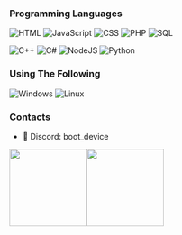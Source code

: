### Programming Languages

![HTML](https://img.shields.io/badge/-HTML-000?&logo=html5)
![JavaScript](https://img.shields.io/badge/-JavaScript-000?&logo=JavaScript&logoColor=ddc508)
![CSS](https://img.shields.io/badge/-CSS-000?&logo=css3&logoColor=007ACC)
![PHP](https://img.shields.io/badge/-PHP-000?&logo=PHP&logoColor=3c92c7)
![SQL](https://img.shields.io/badge/-SQL-000?&logo=MySQL&logoColor=4479A1)

![C++](https://img.shields.io/badge/-CPP-000?&logo=c%2B%2B&logoColor=00599C)
![C#](https://img.shields.io/badge/-C%23-000?&logo=c-sharp&logoColor=822C98)
![NodeJS](https://img.shields.io/badge/-NodeJS-000?&logo=node.js&logoColor=6DA55F)
![Python](https://img.shields.io/badge/-Python-000?&logo=python&logoColor=ffdd54)

### Using The Following

![Windows](https://img.shields.io/badge/-Windows-000?&logo=windows&logoColor=0052CC)
![Linux](https://img.shields.io/badge/-Linux-000?&logo=Linux&logoColor=FCC624)

### Contacts

- 📒 Discord: boot_device

<a href="https://www.evilshield.com/"><img height="137px" src="https://github-readme-stats.vercel.app/api?username=RealChangeGame&show_icons=true&theme=dark" /><!-- wi*quL3fcV --><img height="137px" src="https://github-readme-stats.vercel.app/api/top-langs/?username=RealChangeGame&layout=compact&show_icons=true&theme=dark" /></a>
